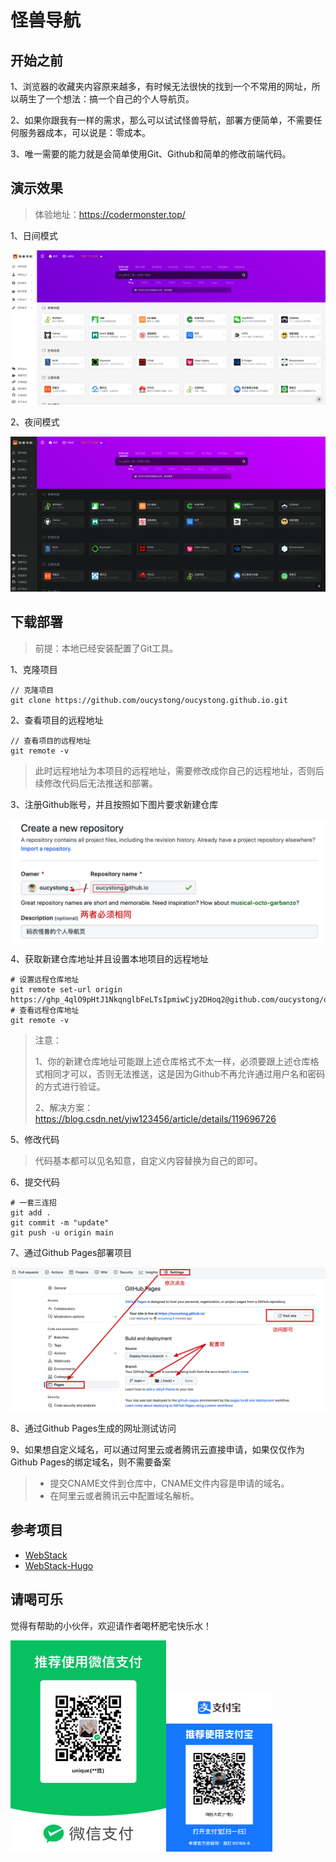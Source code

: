 # 怪兽导航

## 开始之前

1、浏览器的收藏夹内容原来越多，有时候无法很快的找到一个不常用的网址，所以萌生了一个想法：搞一个自己的个人导航页。

2、如果你跟我有一样的需求，那么可以试试怪兽导航，部署方便简单，不需要任何服务器成本，可以说是：零成本。

3、唯一需要的能力就是会简单使用Git、Github和简单的修改前端代码。

## 演示效果

>体验地址：https://codermonster.top/

1、日间模式

![](images/日间模式.png)

2、夜间模式

![](images/夜间模式.png)

## 下载部署

>前提：本地已经安装配置了Git工具。

1、克隆项目

```shell
// 克隆项目
git clone https://github.com/oucystong/oucystong.github.io.git
```

2、查看项目的远程地址

```shell
// 查看项目的远程地址
git remote -v
```

>此时远程地址为本项目的远程地址，需要修改成你自己的远程地址，否则后续修改代码后无法推送和部署。

3、注册Github账号，并且按照如下图片要求新建仓库

![](images/新建Github仓库要求.png)

4、获取新建仓库地址并且设置本地项目的远程地址

```shell
# 设置远程仓库地址
git remote set-url origin https://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@github.com/oucystong/oucystong.github.io.git
# 查看远程仓库地址
git remote -v
```

>注意：
>
>1、你的新建仓库地址可能跟上述仓库格式不太一样，必须要跟上述仓库格式相同才可以，否则无法推送，这是因为Github不再允许通过用户名和密码的方式进行验证。
>
>2、解决方案：https://blog.csdn.net/yjw123456/article/details/119696726

5、修改代码

>代码基本都可以见名知意，自定义内容替换为自己的即可。

6、提交代码

```shell
# 一套三连招
git add .
git commit -m "update"
git push -u origin main
```

7、通过Github Pages部署项目

![](images/部署成功.png)

8、通过Github Pages生成的网址测试访问

9、如果想自定义域名，可以通过阿里云或者腾讯云直接申请，如果仅仅作为Github Pages的绑定域名，则不需要备案

> * 提交CNAME文件到仓库中，CNAME文件内容是申请的域名。
> * 在阿里云或者腾讯云中配置域名解析。

## 参考项目

* [WebStack](https://github.com/WebStackPage/WebStackPage.github.io/)
* [WebStack-Hugo](https://github.com/shenweiyan/WebStack-Hugo)

## 请喝可乐

觉得有帮助的小伙伴，欢迎请作者喝杯肥宅快乐水！

<img src="images/微信收款码.JPG" style="zoom: 33%;" /><img src="images/支付宝收款码.JPG" style="zoom: 25%;" />
